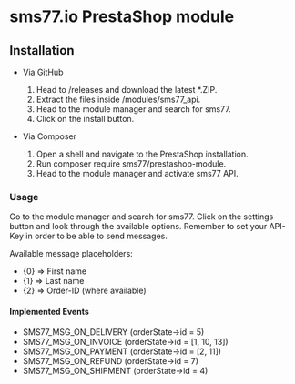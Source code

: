 # sms77.io PrestaShop module

## Installation
- Via GitHub
    1. Head to /releases and download the latest *.ZIP.
    2. Extract the files inside /modules/sms77_api.
    3. Head to the module manager and search for sms77.
    4. Click on the install button.

- Via Composer
    1. Open a shell and navigate to the PrestaShop installation.
    2. Run composer require sms77/prestashop-module.
    3. Head to the module manager and activate sms77 API.

### Usage
Go to the module manager and search for sms77. 
Click on the settings button and look through the available options.
Remember to set your API-Key in order to be able to send messages.

Available message placeholders:
- {0} => First name
- {1} => Last name
- {2} => Order-ID (where available)

#### Implemented Events
- SMS77_MSG_ON_DELIVERY (orderState->id = 5)
- SMS77_MSG_ON_INVOICE (orderState->id = [1, 10, 13])
- SMS77_MSG_ON_PAYMENT (orderState->id = [2, 11])
- SMS77_MSG_ON_REFUND (orderState->id = 7)
- SMS77_MSG_ON_SHIPMENT (orderState->id = 4)